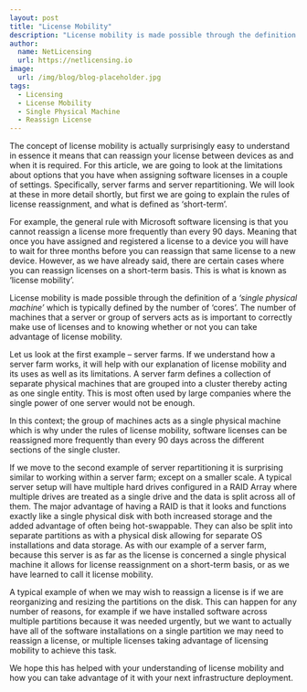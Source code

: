 ```yaml
---
layout: post
title: "License Mobility"
description: "License mobility is made possible through the definition of a ‘single physical machine’ which is typically defined by the number of ‘cores’"
author:
  name: NetLicensing
  url: https://netlicensing.io
image:
  url: /img/blog/blog-placeholder.jpg
tags:
  - Licensing
  - License Mobility
  - Single Physical Machine
  - Reassign License
---
```


The concept of license mobility is actually surprisingly easy to understand in essence it means that can reassign your license between devices as and when it is required. For this article, we are going to look at the limitations about options that you have when assigning software licenses in a couple of settings. Specifically, server farms and server repartitioning. We will look at these in more detail shortly, but first we are going to explain the rules of license reassignment, and what is defined as ‘short-term’.

For example, the general rule with Microsoft software licensing is that you cannot reassign a license more frequently than every 90 days. Meaning that once you have assigned and registered a license to a device you will have to wait for three months before you can reassign that same license to a new device. However, as we have already said, there are certain cases where you can reassign licenses on a short-term basis. This is what is known as ‘license mobility’.

License mobility is made possible through the definition of a *‘single physical machine’* which is typically defined by the number of ‘cores’. The number of machines that a server or group of servers acts as is important to correctly make use of licenses and to knowing whether or not you can take advantage of license mobility.

Let us look at the first example &#8211; server farms. If we understand how a server farm works, it will help with our explanation of license mobility and its uses as well as its limitations. A server farm defines a collection of separate physical machines that are grouped into a cluster thereby acting as one single entity. This is most often used by large companies where the single power of one server would not be enough.

In this context; the group of machines acts as a single physical machine which is why under the rules of license mobility, software licenses can be reassigned more frequently than every 90 days across the different sections of the single cluster.

If we move to the second example of server repartitioning it is surprising similar to working within a server farm; except on a smaller scale. A typical server setup will have multiple hard drives configured in a RAID Array where multiple drives are treated as a single drive and the data is split across all of them. The major advantage of having a RAID is that it looks and functions exactly like a single physical disk with both increased storage and the added advantage of often being hot-swappable. They can also be split into separate partitions as with a physical disk allowing for separate OS installations and data storage. As with our example of a server farm, because this server is as far as the license is concerned a single physical machine it allows for license reassignment on a short-term basis, or as we have learned to call it license mobility.

A typical example of when we may wish to reassign a license is if we are reorganizing and resizing the partitions on the disk. This can happen for any number of reasons, for example if we have installed software across multiple partitions because it was needed urgently, but we want to actually have all of the software installations on a single partition we may need to reassign a license, or multiple licenses taking advantage of licensing mobility to achieve this task.

We hope this has helped with your understanding of license mobility and how you can take advantage of it with your next infrastructure deployment.
